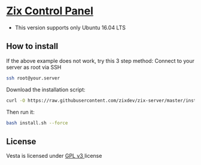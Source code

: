 [Zix Control Panel](http://zixdev.com/)
==================================================

* This version supports only Ubuntu 16.04 LTS

How to install 
----------------------------
If the above example does not work, try this 3 step method:
Connect to your server as root via SSH
```bash
ssh root@your.server
```

Download the installation script:
```bash
curl -O https://raw.githubusercontent.com/zixdev/zix-server/master/install/install.sh
```
Then run it:
```bash
bash install.sh --force
```

License
----------------------------
Vesta is licensed under  [GPL v3 ](https://github.com/zixdev/zix-panel/blob/master/LICENSE) license


